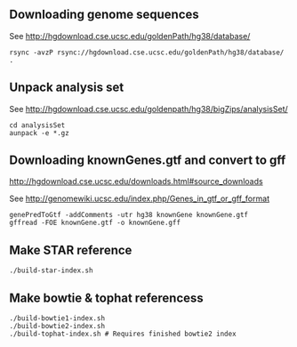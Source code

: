 ## Downloading genome sequences

See http://hgdownload.cse.ucsc.edu/goldenPath/hg38/database/

    rsync -avzP rsync://hgdownload.cse.ucsc.edu/goldenPath/hg38/database/ .

## Unpack analysis set

See http://hgdownload.cse.ucsc.edu/goldenpath/hg38/bigZips/analysisSet/

    cd analysisSet
    aunpack -e *.gz

## Downloading knownGenes.gtf and convert to gff

http://hgdownload.cse.ucsc.edu/downloads.html#source_downloads

See http://genomewiki.ucsc.edu/index.php/Genes_in_gtf_or_gff_format

    genePredToGtf -addComments -utr hg38 knownGene knownGene.gtf
    gffread -FOE knownGene.gtf -o knownGene.gff

## Make STAR reference

    ./build-star-index.sh

## Make bowtie & tophat referencess

    ./build-bowtie1-index.sh
    ./build-bowtie2-index.sh
    ./build-tophat-index.sh # Requires finished bowtie2 index
